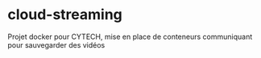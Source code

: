 # cloud-streaming
Projet docker pour CYTECH, mise en place de conteneurs communiquant pour sauvegarder des vidéos

